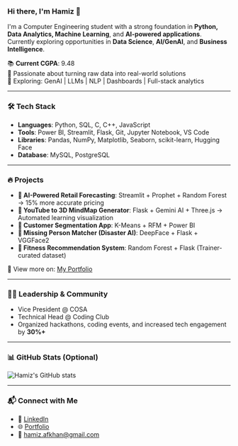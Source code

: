### Hi there, I'm Hamiz 👋

I'm a Computer Engineering student with a strong foundation in **Python, Data Analytics, Machine Learning**, and **AI-powered applications**.  
Currently exploring opportunities in **Data Science**, **AI/GenAI**, and **Business Intelligence**.

📚 **Current CGPA**: 9.48  
🧠 Passionate about turning raw data into real-world solutions  
🚀 Exploring: GenAI | LLMs | NLP | Dashboards | Full-stack analytics

---

### 🛠️ Tech Stack
- **Languages**: Python, SQL, C, C++, JavaScript
- **Tools**: Power BI, Streamlit, Flask, Git, Jupyter Notebook, VS Code
- **Libraries**: Pandas, NumPy, Matplotlib, Seaborn, scikit-learn, Hugging Face
- **Database**: MySQL, PostgreSQL

---

### 🔥 Projects
- **🧠 AI-Powered Retail Forecasting**: Streamlit + Prophet + Random Forest → 15% more accurate pricing
- **🧩 YouTube to 3D MindMap Generator**: Flask + Gemini AI + Three.js → Automated learning visualization
- **🧬 Customer Segmentation App**: K-Means + RFM + Power BI
- **🚨 Missing Person Matcher (Disaster AI)**: DeepFace + Flask + VGGFace2
- **🥗 Fitness Recommendation System**: Random Forest + Flask (Trainer-curated dataset)

🔗 View more on: [My Portfolio](https://your-portfolio-link.com)

---

### 👨‍💼 Leadership & Community
- Vice President @ COSA  
- Technical Head @ Coding Club  
- Organized hackathons, coding events, and increased tech engagement by **30%+**

---

### 📊 GitHub Stats (Optional)
![Hamiz's GitHub stats](https://github-readme-stats.vercel.app/api?username=Hamizkhan08&show_icons=true&theme=tokyonight)

---

### 📬 Connect with Me
- 💼 [LinkedIn](https://linkedin.com/in/hamiz-khan-2b5866215)  
- 🌐 [Portfolio](https://your-portfolio-link.com)  
- 📧 hamiz.afkhan@gmail.com

